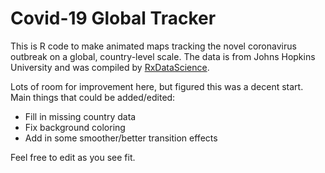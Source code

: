 # Covid-19 Global Tracker

This is R code to make animated maps tracking the novel coronavirus outbreak on a global, country-level scale. The data is from Johns Hopkins University and was compiled by [RxDataScience](https://www.rxdatascience.com/covid-19).

Lots of room for improvement here, but figured this was a decent start. Main things that could be added/edited:
* Fill in missing country data
* Fix background coloring
* Add in some smoother/better transition effects

Feel free to edit as you see fit.
